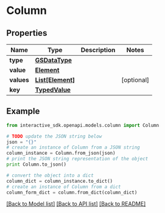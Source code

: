 # Column


## Properties

Name | Type | Description | Notes
------------ | ------------- | ------------- | -------------
**type** | [**GSDataType**](GSDataType.md) |  | 
**value** | [**Element**](Element.md) |  | 
**values** | [**List[Element]**](Element.md) |  | [optional] 
**key** | [**TypedValue**](TypedValue.md) |  | 

## Example

```python
from interactive_sdk.openapi.models.column import Column

# TODO update the JSON string below
json = "{}"
# create an instance of Column from a JSON string
column_instance = Column.from_json(json)
# print the JSON string representation of the object
print Column.to_json()

# convert the object into a dict
column_dict = column_instance.to_dict()
# create an instance of Column from a dict
column_form_dict = column.from_dict(column_dict)
```
[[Back to Model list]](../README.md#documentation-for-models) [[Back to API list]](../README.md#documentation-for-api-endpoints) [[Back to README]](../README.md)


